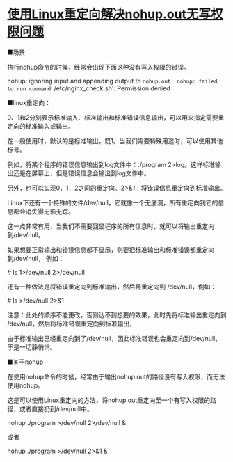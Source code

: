 # [使用Linux重定向解决nohup.out无写权限问题](https://www.cnblogs.com/quchunhui/p/5582371.html)

■场景

执行nohup命令的时候，经常会出现下面这种没有写入权限的错误。

nohup: ignoring input and appending output to `nohup.out'
nohup: failed to run command `/etc/nginx_check.sh': Permission denied

 

■linux重定向：

0、1和2分别表示标准输入、标准输出和标准错误信息输出，可以用来指定需要重定向的标准输入或输出。

在一般使用时，默认的是标准输出，既1。当我们需要特殊用途时，可以使用其他标号。

例如，将某个程序的错误信息输出到log文件中：./program 2>log。这样标准输出还是在屏幕上，但是错误信息会输出到log文件中。

另外，也可以实现0，1，2之间的重定向。2>&1：将错误信息重定向到标准输出。

Linux下还有一个特殊的文件/dev/null，它就像一个无底洞，所有重定向到它的信息都会消失得无影无踪。

这一点非常有用，当我们不需要回显程序的所有信息时，就可以将输出重定向到/dev/null。

如果想要正常输出和错误信息都不显示，则要把标准输出和标准错误都重定向到/dev/null， 例如：

\# ls 1>/dev/null 2>/dev/null

还有一种做法是将错误重定向到标准输出，然后再重定向到 /dev/null，例如：

\# ls >/dev/null 2>&1

注意：此处的顺序不能更改，否则达不到想要的效果，此时先将标准输出重定向到 /dev/null，然后将标准错误重定向到标准输出，

由于标准输出已经重定向到了/dev/null，因此标准错误也会重定向到/dev/null，于是一切静悄悄。

 

■关于nohup

在使用nohup命令的时候，经常由于输出nohup.out的路径没有写入权限，而无法使用nohup。

这是可以使用Linux重定向的方法，将nohup.out重定向至一个有写入权限的路径，或者直接扔到/dev/null中。

nohup ./program >/dev/null 2>/dev/null &

或者

nohup ./program >/dev/null 2>&1 &